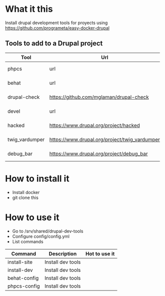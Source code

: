 # What it this

Install drupal development tools for proyects using https://github.com/programeta/easy-docker-drupal

## Tools to add to a Drupal project
| Tool           | Url                                           | Description   |
|----------------|-----------------------------------------------|---------------|
| phpcs          | url                                           | code analysis |
| behat          | url                                           | code analysis |
| drupal-check   | https://github.com/mglaman/drupal-check       | code analysis |
| devel          | url                                           | code analysis |
| hacked         | https://www.drupal.org/project/hacked         | code analysis |
| twig_vardumper | https://www.drupal.org/project/twig_vardumper | code analysis |
| debug_bar      | https://www.drupal.org/project/debug_bar      | code analysis |

# How to install it

* Install docker
* git clone this

# How to use it

* Go to /srv/shared/drupal-dev-tools
* Configure config/config.yml
* List commands

| Command      | Description       | Hot to use it |
|--------------|-------------------|---------------|
| install-site | Install dev tools |               |
| install-dev  | Install dev tools |               |
| behat-config | Install dev tools |               |
| phpcs-config | Install dev tools |               |
